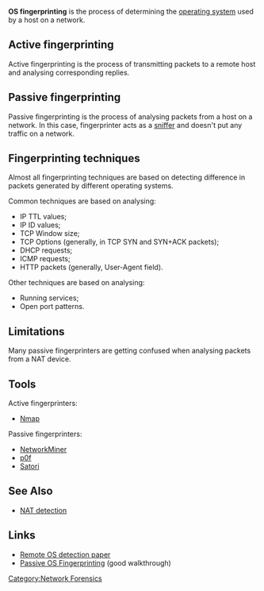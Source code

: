 **OS fingerprinting** is the process of determining the [operating
system](operating_system "wikilink") used by a host on a network.

## Active fingerprinting

Active fingerprinting is the process of transmitting packets to a remote
host and analysing corresponding replies.

## Passive fingerprinting

Passive fingerprinting is the process of analysing packets from a host
on a network. In this case, fingerprinter acts as a
[sniffer](sniffer "wikilink") and doesn't put any traffic on a network.

## Fingerprinting techniques

Almost all fingerprinting techniques are based on detecting difference
in packets generated by different operating systems.

Common techniques are based on analysing:

- IP TTL values;
- IP ID values;
- TCP Window size;
- TCP Options (generally, in TCP SYN and SYN+ACK packets);
- DHCP requests;
- ICMP requests;
- HTTP packets (generally, User-Agent field).

Other techniques are based on analysing:

- Running services;
- Open port patterns.

## Limitations

Many passive fingerprinters are getting confused when analysing packets
from a NAT device.

## Tools

Active fingerprinters:

- [Nmap](Nmap "wikilink")

Passive fingerprinters:

- [NetworkMiner](NetworkMiner "wikilink")
- [p0f](p0f "wikilink")
- [Satori](Satori "wikilink")

## See Also

- [NAT detection](NAT_detection "wikilink")

## Links

- [Remote OS detection paper](http://nmap.org/book/osdetect.html)
- [Passive OS
  Fingerprinting](http://www.netresec.com/?page=Blog&month=2011-11&post=Passive-OS-Fingerprinting)
  (good walkthrough)

[Category:Network Forensics](Category:Network_Forensics "wikilink")